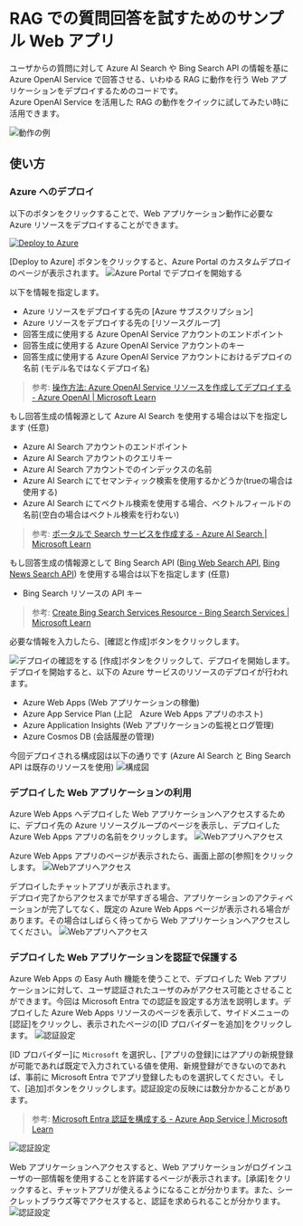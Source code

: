 # RAG での質問回答を試すためのサンプル Web アプリ
ユーザからの質問に対して Azure AI Search や Bing Search API の情報を基に Azure OpenAI Service で回答させる、いわゆる RAG に動作を行う Web アプリケーションをデプロイするためのコードです。  
Azure OpenAI Service を活用した RAG の動作をクイックに試してみたい時に活用できます。

![動作の例](.images/how-it-work.gif)

## 使い方

### Azure へのデプロイ
以下のボタンをクリックすることで、Web アプリケーション動作に必要な Azure リソースをデプロイすることができます。  
  
[![Deploy to Azure](https://aka.ms/deploytoazurebutton)](https://portal.azure.com/#create/Microsoft.Template/uri/https%3A%2F%2Fraw.githubusercontent.com%2Fmahiya%2Fsample-rag-chat-app%2Fmain%2Fazuredeploy.json)

[Deploy to Azure] ボタンをクリックすると、Azure Portal のカスタムデプロイのページが表示されます。
![Azure Portal でデプロイを開始する](.images/deploy-1.jpg)

以下を情報を指定します。
- Azure リソースをデプロイする先の [Azure サブスクリプション]
- Azure リソースをデプロイする先の [リソースグループ]
- 回答生成に使用する Azure OpenAI Service アカウントのエンドポイント
- 回答生成に使用する Azure OpenAI Service アカウントのキー
- 回答生成に使用する Azure OpenAI Service アカウントにおけるデプロイの名前 (モデル名ではなくデプロイ名)

> 参考: [操作方法: Azure OpenAI Service リソースを作成してデプロイする - Azure OpenAI | Microsoft Learn](https://learn.microsoft.com/ja-jp/azure/ai-services/openai/how-to/create-resource?pivots=webportal)  

もし回答生成の情報源として Azure AI Search を使用する場合は以下を指定します (任意)
- Azure AI Search アカウントのエンドポイント
- Azure AI Search アカウントのクエリキー
- Azure AI Search アカウントでのインデックスの名前
- Azure AI Search にてセマンティック検索を使用するかどうか(trueの場合は使用する)
- Azure AI Search にてベクトル検索を使用する場合、ベクトルフィールドの名前(空白の場合はベクトル検索を行わない)

> 参考: [ポータルで Search サービスを作成する - Azure AI Search | Microsoft Learn](https://learn.microsoft.com/ja-jp/azure/search/search-create-service-portal)  

もし回答生成の情報源として Bing Search API ([Bing Web Search API](https://learn.microsoft.com/en-us/bing/search-apis/bing-web-search/overview), [Bing News Search API](https://learn.microsoft.com/en-us/bing/search-apis/bing-news-search/overview)) を使用する場合は以下を指定します (任意)
- Bing Search リソースの API キー

> 参考: [Create Bing Search Services Resource - Bing Search Services | Microsoft Learn](https://learn.microsoft.com/ja-jp/bing/search-apis/bing-web-search/create-bing-search-service-resource)

必要な情報を入力したら、[確認と作成]ボタンをクリックします。

![デプロイの確認をする](.images/deploy-2.jpg)
[作成]ボタンをクリックして、デプロイを開始します。デプロイを開始すると、以下の Azure サービスのリソースのデプロイが行われます。
- Azure Web Apps (Web アプリケーションの稼働)
- Azure App Service Plan (上記　Azure Web Apps アプリのホスト)
- Azure Application Insights (Web アプリケーションの監視とログ管理)
- Azure Cosmos DB (会話履歴の管理)

今回デプロイされる構成図は以下の通りです (Azure AI Search と Bing Search API は既存のリソースを使用)
![構成図](.images/architecture.jpg)

### デプロイした Web アプリケーションの利用
Azure Web Apps へデプロイした Web アプリケーションへアクセスするために、デプロイ先の Azure リソースグループのページを表示し、デプロイした Azure Web Apps アプリの名前をクリックします。
![Webアプリへアクセス](.images/use-web-app-1.jpg)

Azure Web Apps アプリのページが表示されたら、画面上部の[参照]をクリックします。
![Webアプリへアクセス](.images/use-web-app-2.jpg)

デプロイしたチャットアプリが表示されます。  
デプロイ完了からアクセスまでが早すぎる場合、アプリケーションのアクティベーションが完了してなく、既定の Azure Web Apps ページが表示される場合があります。その場合はしばらく待ってから Web アプリケーションへアクセスしてください。
![Webアプリへアクセス](.images/use-web-app-3.jpg)

### デプロイした Web アプリケーションを認証で保護する
Azure Web Apps の Easy Auth 機能を使うことで、デプロイした Web アプリケーションに対して、ユーザ認証されたユーザのみがアクセス可能とさせることができます。今回は Microsoft Entra での認証を設定する方法を説明します。デプロイした Azure Web Apps リソースのページを表示して、サイドメニューの[認証]をクリックし、表示されたページの[ID プロバイダーを追加]をクリックします。
![認証設定](.images/set-auth-1.jpg)

[ID プロバイダー]に ```Microsoft``` を選択し、[アプリの登録]にはアプリの新規登録が可能であれば既定で入力されている値を使用、新規登録ができないのであれば、事前に Microsoft Entra でアプリ登録したものを選択してください。そして、[追加]ボタンをクリックします。認証設定の反映には数分かかることがあります。

> 参考: [Microsoft Entra 認証を構成する - Azure App Service | Microsoft Learn](https://learn.microsoft.com/ja-jp/azure/app-service/configure-authentication-provider-aad?tabs=workforce-configuration)

![認証設定](.images/set-auth-2.jpg)

Web アプリケーションへアクセスすると、Web アプリケーションがログインユーザの一部情報を使用することを許諾するページが表示されます。[承諾]をクリックすると、チャットアプリが使えるようになることが分かります。また、シークレットブラウズ等でアクセスすると、認証を求められることが分かります。
![認証設定](.images/set-auth-3.jpg)